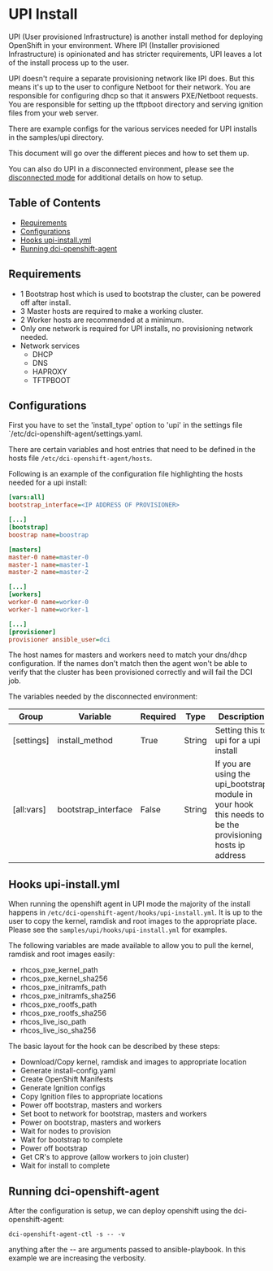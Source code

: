 # UPI Install

UPI (User provisioned Infrastructure) is another install method for deploying
OpenShift in your environment. Where IPI (Installer provisioned Infrastructure)
is opinionated and has stricter requirements, UPI leaves a lot of the install
process up to the user.

UPI doesn't require a separate provisioning network like IPI does.  But this
means it's up to the user to configure Netboot for their network.  You are
responsible for configuring dhcp so that it answers PXE/Netboot requests.
You are responsible for setting up the tftpboot directory and serving ignition
files from your web server.

There are example configs for the various services needed for UPI installs in the
samples/upi directory.

This document will go over the different pieces and how to set them up.

You can also do UPI in a disconnected environment, please see the
[disconnected mode](docs/disconnected_en.md) for additional details on how to setup.

## Table of Contents

- [Requirements](#requirements)
- [Configurations](#configurations)
- [Hooks upi-install.yml](#hooks-upi-install.yml)
- [Running dci-openshift-agent](#running-dci-openshift-agent)

## Requirements

- 1 Bootstrap host which is used to bootstrap the cluster, can be powered off
  after install.
- 3 Master hosts are required to make a working cluster.
- 2 Worker hosts are recommended at a minimum.
- Only one network is required for UPI installs, no provisioning network needed.
- Network services
  - DHCP
  - DNS
  - HAPROXY
  - TFTPBOOT

## Configurations

First you have to set the 'install_type' option to 'upi' in the settings
file `/etc/dci-openshift-agent/settings.yaml.

There are certain variables and host entries that need to be defined in
the hosts file `/etc/dci-openshift-agent/hosts`.

Following is an example of the configuration file highlighting the hosts
needed for a upi install:

```INI
[vars:all]
bootstrap_interface=<IP ADDRESS OF PROVISIONER>

[...]
[bootstrap]
boostrap name=boostrap

[masters]
master-0 name=master-0
master-1 name=master-1
master-2 name=master-2

[...]
[workers]
worker-0 name=worker-0
worker-1 name=worker-1

[...]
[provisioner]
provisioner ansible_user=dci
```

The host names for masters and workers need to match your dns/dhcp
configuration.  If the names don't match then the agent won't be able
to verify that the cluster has been provisioned correctly and will fail
the DCI job.

The variables needed by the disconnected environment:

Group                   | Variable | Required      | Type   | Description
----------------------- | -------- | ------------- | ------ |----------------------------------------------------
[settings] | install_method | True | String | Setting this to upi for a upi install
[all:vars] | bootstrap_interface | False | String | If you are using the upi_bootstrap module in your hook this needs to be the provisioning hosts ip address

## Hooks upi-install.yml

When running the openshift agent in UPI mode the majority of the install
happens in `/etc/dci-openshift-agent/hooks/upi-install.yml`.  It is up to
the user to copy the kernel, ramdisk and root images to the appropriate
place.  Please see the `samples/upi/hooks/upi-install.yml` for examples.

The following variables are made available to allow you to pull the kernel,
ramdisk and root images easily:
  - rhcos_pxe_kernel_path
  - rhcos_pxe_kernel_sha256
  - rhcos_pxe_initramfs_path
  - rhcos_pxe_initramfs_sha256
  - rhcos_pxe_rootfs_path
  - rhcos_pxe_rootfs_sha256
  - rhcos_live_iso_path
  - rhcos_live_iso_sha256

The basic layout for the hook can be described by these steps:
  - Download/Copy kernel, ramdisk and images to appropriate location
  - Generate install-config.yaml
  - Create OpenShift Manifests
  - Generate Ignition configs
  - Copy Ignition files to appropriate locations
  - Power off bootstrap, masters and workers
  - Set boot to network for bootstrap, masters and workers
  - Power on bootstrap, masters and workers
  - Wait for nodes to provision
  - Wait for bootstrap to complete
  - Power off bootstrap
  - Get CR's to approve (allow workers to join cluster)
  - Wait for install to complete

## Running dci-openshift-agent

After the configuration is setup, we can deploy openshift
using the dci-openshift-agent:

```Shell
dci-openshift-agent-ctl -s -- -v
```

anything after the -- are arguments passed to ansible-playbook.  In this
example we are increasing the verbosity.
